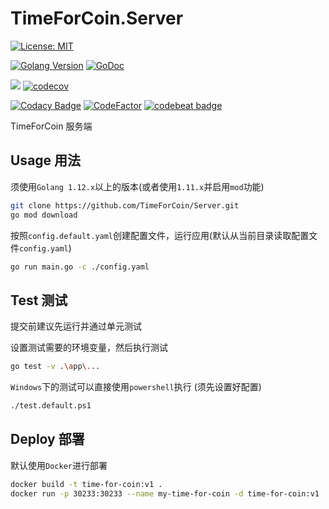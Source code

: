 # TimeForCoin.Server

[![License: MIT](https://img.shields.io/badge/License-MIT-yellow.svg)](https://opensource.org/licenses/MIT)

[![Golang Version](https://img.shields.io/badge/Golang-1.12.1-blue.svg)](https://golang.org/doc/devel/release.html#go1.12)
[![GoDoc](https://godoc.org/github.com/TimeForCoin/Server/app?status.svg)](https://godoc.org/github.com/TimeForCoin/Server/app)

[![](https://api.travis-ci.org/TimeForCoin/Server.svg?branch=master)](https://www.travis-ci.org/TimeForCoin/Server)
[![codecov](https://codecov.io/gh/TimeForCoin/Server/branch/master/graph/badge.svg)](https://codecov.io/gh/TimeForCoin/Server)

[![Codacy Badge](https://api.codacy.com/project/badge/Grade/52975f5b0d5e4b7aa257601e79919384)](https://app.codacy.com/app/ZhenlyChen/Server?utm_source=github.com&utm_medium=referral&utm_content=TimeForCoin/Server&utm_campaign=Badge_Grade_Dashboard)
[![CodeFactor](https://www.codefactor.io/repository/github/timeforcoin/server/badge)](https://www.codefactor.io/repository/github/timeforcoin/server)
[![codebeat badge](https://codebeat.co/badges/9b89186f-55a9-42a4-bc6f-f6f10c36c1cd)](https://codebeat.co/projects/github-com-timeforcoin-server-master)

TimeForCoin 服务端

## Usage 用法

须使用`Golang 1.12.x`以上的版本(或者使用`1.11.x`并启用`mod`功能)

```bash
git clone https://github.com/TimeForCoin/Server.git
go mod download
```

按照`config.default.yaml`创建配置文件，运行应用(默认从当前目录读取配置文件`config.yaml`)

```bash
go run main.go -c ./config.yaml
```

## Test 测试

提交前建议先运行并通过单元测试

设置测试需要的环境变量，然后执行测试

```bash
go test -v .\app\...
```

`Windows`下的测试可以直接使用`powershell`执行 (须先设置好配置)

```bash
./test.default.ps1
```

## Deploy 部署

默认使用`Docker`进行部署

```bash
docker build -t time-for-coin:v1 .
docker run -p 30233:30233 --name my-time-for-coin -d time-for-coin:v1
```
